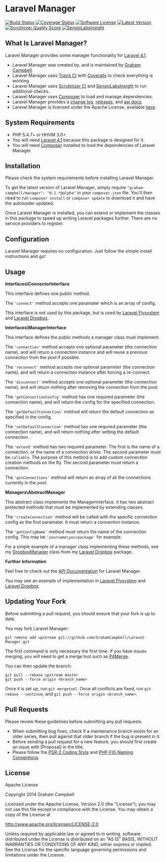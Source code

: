Laravel Manager
=================


[![Build Status](https://img.shields.io/travis/GrahamCampbell/Laravel-Manager/master.svg)](https://travis-ci.org/GrahamCampbell/Laravel-Manager)
[![Coverage Status](https://img.shields.io/coveralls/GrahamCampbell/Laravel-Manager/master.svg)](https://coveralls.io/r/GrahamCampbell/Laravel-Manager)
[![Software License](https://img.shields.io/badge/license-Apache%202.0-brightgreen.svg)](https://github.com/GrahamCampbell/Laravel-Manager/blob/master/LICENSE.md)
[![Latest Version](https://img.shields.io/github/release/GrahamCampbell/Laravel-Manager.svg)](https://github.com/GrahamCampbell/Laravel-Manager/releases)
[![Scrutinizer Quality Score](https://scrutinizer-ci.com/g/GrahamCampbell/Laravel-Manager/badges/quality-score.png?b=master)](https://scrutinizer-ci.com/g/GrahamCampbell/Laravel-Manager)
[![SensioLabsInsight](https://insight.sensiolabs.com/projects/813427dd-796f-447f-b0fe-40889567b475/mini.png)](https://insight.sensiolabs.com/projects/813427dd-796f-447f-b0fe-40889567b475)


## What Is Laravel Manager?

Laravel Manager provides some manager functionality for [Laravel 4.1](http://laravel.com).

* Laravel Manager was created by, and is maintained by [Graham Campbell](https://github.com/GrahamCampbell).
* Laravel Manager uses [Travis CI](https://travis-ci.org/GrahamCampbell/Laravel-Manager) with [Coveralls](https://coveralls.io/r/GrahamCampbell/Laravel-Manager) to check everything is working.
* Laravel Manager uses [Scrutinizer CI](https://scrutinizer-ci.com/g/GrahamCampbell/Laravel-Manager) and [SensioLabsInsight](https://insight.sensiolabs.com/projects/813427dd-796f-447f-b0fe-40889567b475) to run additional checks.
* Laravel Manager uses [Composer](https://getcomposer.org) to load and manage dependencies.
* Laravel Manager provides a [change log](https://github.com/GrahamCampbell/Laravel-Manager/blob/master/CHANGELOG.md), [releases](https://github.com/GrahamCampbell/Laravel-Manager/releases), and [api docs](http://grahamcampbell.github.io/Laravel-Manager).
* Laravel Manager is licensed under the Apache License, available [here](https://github.com/GrahamCampbell/Laravel-Manager/blob/master/LICENSE.md).


## System Requirements

* PHP 5.4.7+ or HHVM 3.0+.
* You will need [Laravel 4.1](http://laravel.com) because this package is designed for it.
* You will need [Composer](https://getcomposer.org) installed to load the dependencies of Laravel Manager.


## Installation

Please check the system requirements before installing Laravel Manager.

To get the latest version of Laravel Manager, simply require `"graham-campbell/manager": "0.1.*@alpha"` in your `composer.json` file. You'll then need to run `composer install` or `composer update` to download it and have the autoloader updated.

Once Laravel Manager is installed, you can extend or implement the classes in this package to speed up writing Laravel packages further. There are no service providers to register.


## Configuration

Laravel Manager requires no configuration. Just follow the simple install instructions and go!


## Usage

**Interfaces\ConnectorInterface**

This interface defines one public method.

The `'connect'` method accepts one paramater which is an array of config.

This interface is not used by this package, but is used by [Laravel Flysystem](https://github.com/GrahamCampbell/Laravel-Flysystem) and [Laravel Dropbox](https://github.com/GrahamCampbell/Laravel-Dropbox).

**Interfaces\ManagerInterface**

This interface defines the public methods a manager class must implement.

The `'connection'` method accepts one optional parameter (the connection name), and will return a connection instance and will reuse a previous connection from the pool if possible.

The `'reconnect'` method accepts one optional parameter (the connection name), and will return a connection instance after forcing a re-connect.

The `'disconnect'` method accepts one optional parameter (the connection name), and will return nothing after removing the connection from the pool.

The `'getConnectionConfig'` method has one required parameter (the connection name), and will return the config for the specified connection.

The `'getDefaultConnection'` method will return the default connection as specified in the config.

The `'setDefaultConnection'` method has one required parameter (the connection name), and will return nothing after setting the default connection.

The `'extend'` method has two required parameter. The first is the name of a connection, or the name of a connection driver. The second parameter must be `callable`. The purpose of this method is to add custom connection creation methods on the fly. The second parameter must return a connection.

The `'getConnections'` method will return an array of all the connections currently in the pool.

**Managers\AbstractManager**

This abstract class implements the ManagerInterface. It has two abstract protected methods that must be implemented by extending classes.

The `'createConnection'` method will be called with the specific connection config as the first paramater. It must return a connection instance.

The `'getConfigName'` method must return the name of the connection config. This may be `'yourname\yourpackage'` for example.

For a simple example of a manager class implementing these methods, see my [DropboxManager](https://github.com/GrahamCampbell/Laravel-Dropbox/blob/master/src/Managers/DropboxManager.php) class from my [Laravel Dropbox](https://github.com/GrahamCampbell/Laravel-Dropbox) package.

**Further Information**

Feel free to check out the [API Documentation](http://grahamcampbell.github.io/Laravel-Manager
) for Laravel Manager.

You may see an example of implementation in [Laravel Flysystem](https://github.com/GrahamCampbell/Laravel-Flysystem) and [Laravel Dropbox](https://github.com/GrahamCampbell/Laravel-Dropbox).


## Updating Your Fork

Before submitting a pull request, you should ensure that your fork is up to date.

You may fork Laravel Manager:

    git remote add upstream git://github.com/GrahamCampbell/Laravel-Manager.git

The first command is only necessary the first time. If you have issues merging, you will need to get a merge tool such as [P4Merge](http://perforce.com/product/components/perforce_visual_merge_and_diff_tools).

You can then update the branch:

    git pull --rebase upstream master
    git push --force origin <branch_name>

Once it is set up, run `git mergetool`. Once all conflicts are fixed, run `git rebase --continue`, and `git push --force origin <branch_name>`.


## Pull Requests

Please review these guidelines before submitting any pull requests.

* When submitting bug fixes, check if a maintenance branch exists for an older series, then pull against that older branch if the bug is present in it.
* Before sending a pull request for a new feature, you should first create an issue with [Proposal] in the title.
* Please follow the [PSR-2 Coding Style](https://github.com/php-fig/fig-standards/blob/master/accepted/PSR-2-coding-style-guide.md) and [PHP-FIG Naming Conventions](https://github.com/php-fig/fig-standards/blob/master/bylaws/002-psr-naming-conventions.md).


## License

Apache License

Copyright 2014 Graham Campbell

Licensed under the Apache License, Version 2.0 (the "License");
you may not use this file except in compliance with the License.
You may obtain a copy of the License at

 http://www.apache.org/licenses/LICENSE-2.0

Unless required by applicable law or agreed to in writing, software
distributed under the License is distributed on an "AS IS" BASIS,
WITHOUT WARRANTIES OR CONDITIONS OF ANY KIND, either express or implied.
See the License for the specific language governing permissions and
limitations under the License.
